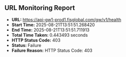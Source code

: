 ## URL Monitoring Report

- **URL:** https://api-gw1-prod1.fisglobal.com/gw/v1/health
- **Start Time:** 2025-08-21T13:51:51.268420
- **End Time:** 2025-08-21T13:51:51.711913
- **Total Time Taken:** 0.443493 seconds
- **HTTP Status Code:** 403
- **Status:** Failure
- **Failure Reason:** HTTP Status Code: 403
